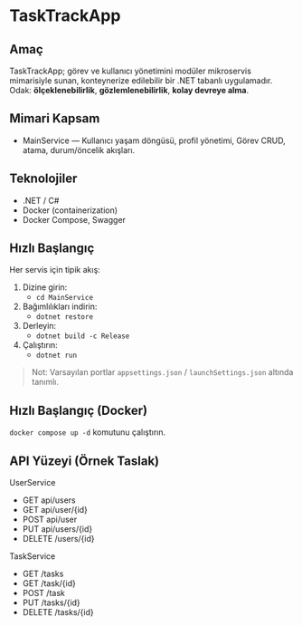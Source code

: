 TaskTrackApp 
=====================

Amaç
-----
TaskTrackApp; görev ve kullanıcı yönetimini modüler mikroservis mimarisiyle sunan, konteynerize edilebilir bir .NET tabanlı uygulamadır. Odak: **ölçeklenebilirlik**, **gözlemlenebilirlik**, **kolay devreye alma**.

Mimari Kapsam
--------------
- MainService — Kullanıcı yaşam döngüsü, profil yönetimi, Görev CRUD, atama, durum/öncelik akışları.

Teknolojiler
-------------
- .NET / C#
- Docker (containerization)
- Docker Compose, Swagger

Hızlı Başlangıç 
-----------------------------
Her servis için tipik akış:
1) Dizine girin:
    - `cd MainService`
2) Bağımlılıkları indirin:
    - `dotnet restore`
3) Derleyin:
    - `dotnet build -c Release`
4) Çalıştırın:
    - `dotnet run`

> Not: Varsayılan portlar `appsettings.json` / `launchSettings.json` altında tanımlı.

Hızlı Başlangıç (Docker)
-------------------------
`docker compose up -d` komutunu çalıştırın.

API Yüzeyi (Örnek Taslak)
--------------------------

UserService
  - GET api/users
  - GET api/user/{id}
  - POST api/user
  - PUT api/users/{id}
  - DELETE /users/{id}

TaskService
  - GET /tasks
  - GET /task/{id}
  - POST /task
  - PUT /tasks/{id}
  - DELETE /tasks/{id}
